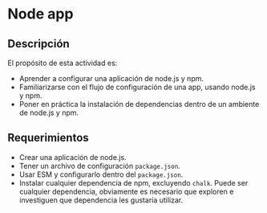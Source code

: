 # Node app

## Descripción
El propósito de esta actividad es:

* Aprender a configurar una aplicación de node.js y npm.
* Familiarizarse con el flujo de configuración de una app, usando node.js y npm.
* Poner en práctica la instalación de dependencias dentro de un ambiente de node.js y npm.

## Requerimientos
* Crear una aplicación de node.js.
* Tener un archivo de configuración `package.json`.
* Usar ESM y configurarlo dentro del `package.json`.
* Instalar cualquier dependencia de npm, excluyendo `chalk`. Puede ser cualquier dependencia, 
obviamente es necesario que exploren e investiguen que dependencia les gustaría utilizar.


